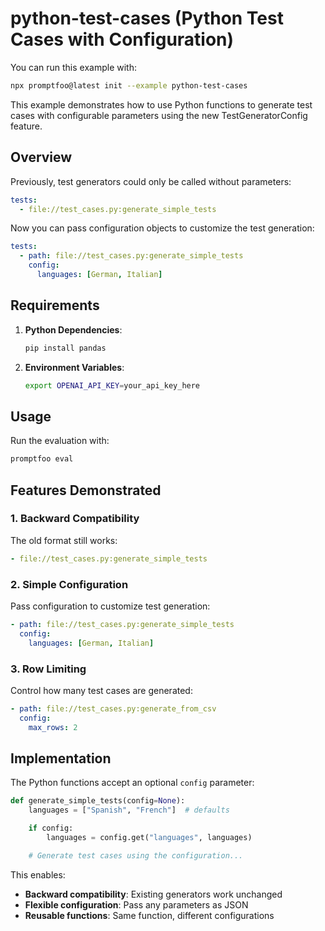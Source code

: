 # python-test-cases (Python Test Cases with Configuration)

You can run this example with:

```bash
npx promptfoo@latest init --example python-test-cases
```

This example demonstrates how to use Python functions to generate test cases with configurable parameters using the new TestGeneratorConfig feature.

## Overview

Previously, test generators could only be called without parameters:

```yaml
tests:
  - file://test_cases.py:generate_simple_tests
```

Now you can pass configuration objects to customize the test generation:

```yaml
tests:
  - path: file://test_cases.py:generate_simple_tests
    config:
      languages: [German, Italian]
```

## Requirements

1. **Python Dependencies**:

   ```bash
   pip install pandas
   ```

2. **Environment Variables**:
   ```bash
   export OPENAI_API_KEY=your_api_key_here
   ```

## Usage

Run the evaluation with:

```bash
promptfoo eval
```

## Features Demonstrated

### 1. Backward Compatibility

The old format still works:

```yaml
- file://test_cases.py:generate_simple_tests
```

### 2. Simple Configuration

Pass configuration to customize test generation:

```yaml
- path: file://test_cases.py:generate_simple_tests
  config:
    languages: [German, Italian]
```

### 3. Row Limiting

Control how many test cases are generated:

```yaml
- path: file://test_cases.py:generate_from_csv
  config:
    max_rows: 2
```

## Implementation

The Python functions accept an optional `config` parameter:

```python
def generate_simple_tests(config=None):
    languages = ["Spanish", "French"]  # defaults

    if config:
        languages = config.get("languages", languages)

    # Generate test cases using the configuration...
```

This enables:

- **Backward compatibility**: Existing generators work unchanged
- **Flexible configuration**: Pass any parameters as JSON
- **Reusable functions**: Same function, different configurations
